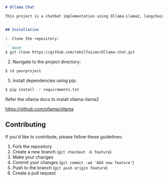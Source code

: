 ```markdown
# Ollama Chat

This project is a chatbot implementation using Ollama-Llama2, langchain, and Streamlit to enhance its functionality.


## Installation

1. Clone the repository:

```bash
$ git clone https://github.com/rahilfaizan/Ollama-chat.git
```

2. Navigate to the project directory:

```bash
$ cd yourproject
```

3. Install dependencies using pip:

```bash
$ pip install -r requirements.txt
```
Refer the ollama docs to install ollama-llama2

https://github.com/ollama/ollama

## Contributing

If you'd like to contribute, please follow these guidelines:

1. Fork the repository
2. Create a new branch (`git checkout -b feature`)
3. Make your changes
4. Commit your changes (`git commit -am 'Add new feature'`)
5. Push to the branch (`git push origin feature`)
6. Create a pull request
